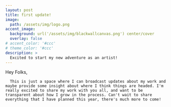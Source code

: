 ```yaml
---
layout: post
title: first update!
image: 
  path: /assets/img/logo.png
accent_image: 
  background: url('/assets/img/blackwallcanvas.png') center/cover
  overlay: false
# accent_color: '#ccc'
# theme_color: '#ccc'
description: >
  Excited to start my new adventure as an artist!
---
```


Hey Folks, 

      This is just a space where I can broadcast updates about my work and maybe provide some insight about where I think things are headed. I'm really excited to share my work with you all, and want to be transparent about how I grow in the process. Can't wait to share everything that I have planned this year, there's much more to come!



